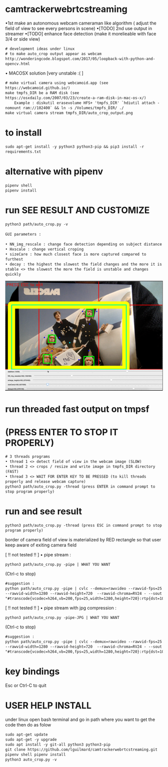 # camtrackerwebrtcstreaming
•1st make an autonomous webcam cameraman like algorithm ( adjust the field of view to see every persons in scene)
•[TODO] 2nd use output in streamer
•[TODO] enhance face detection (make it morelieable with face 3/4 or side view) 

    # development ideas under linux
    # to make auto_crop output appear as webcam
    http://wonderingcode.blogspot.com/2017/05/loopback-with-python-and-opencv.html
    

• MACOSX solution [very unstable :( ]

    # make virtual camera using webcamoid.app (see https://webcamoid.github.io/)
    make tmpfs_DIR be a RAM disk (see https://osxdaily.com/2007/03/23/create-a-ram-disk-in-mac-os-x/)
        Example : diskutil erasevolume HFS+ 'tmpfs_DIR' `hdiutil attach -nomount ram://102400` && ln -s /Volumes/tmpfs_DIR/ ./
    make virtual camera stream tmpfs_DIR/auto_crop_output.png 

# to install
    sudo apt-get install -y python3 python3-pip && pip3 install -r requirements.txt
# alternative with pipenv
    pipenv shell
    pipenv install


# run SEE RESULT AND CUSTOMIZE 
    python3 path/auto_crop.py -v

    GUI parameters :
        
    • NN_img_rescale : change face detection depending on subject distance
    • Hxscale : change vertical croping
    • sizeCare : how much closest face is more captured compared to furthest 
    • decay : the highest the slowest the field changes and the more it is stable <> the slowest the more the field is unstable and changes quickly 
    
![alt text](https://github.com/lguilmard/camtrackerwebrtcstreaming/blob/master/preview.png)

# run threaded fast output on tmpsf 
# (PRESS ENTER TO STOP IT PROPERLY)

    # 3 threads programs 
    • thread 1 <> detect field of view in the webcam image (SLOW)
    • thread 2 <> crops / resize and write image in tmpfs_DIR directory (FAST)
    • thread 3 <> WAIT FOR ENTER KEY TO BE PRESSED (to kill threads properly and release webcam capture)
    python3 path/auto_crop.py -thread (press ENTER in command prompt to stop program properly)
# run and see result

    python3 path/auto_crop.py -thread (press ESC in command prompt to stop program properly)

border of camera field of view is materialized by RED rectangle so that user keep aware of exiting camera field

[ !! not tested !! ] • pipe stream : 

    python3 path/auto_crop.py -pipe | WHAT YOU WANT 

(Ctrl-c to stop) 

    #suggestion : 
    python path/auto_crop.py -pipe | cvlc --demux=rawvideo --rawvid-fps=25 --rawvid-width=1280 --rawvid-height=720  --rawvid-chroma=RV24 - --sout "#transcode{vcodec=h264,vb=200,fps=25,width=1280,height=720}:rtp{dst=10.10.10.10,port=8081,sdp=rtsp://10.10.10.10:8081/test.sdp}"

[ !! not tested !! ] • pipe stream with jpg compression : 

    python3 path/auto_crop.py -pipe-JPG | WHAT YOU WANT 

(Ctrl-c to stop) 

    #suggestion : 
    python path/auto_crop.py -pipe | cvlc --demux=rawvideo --rawvid-fps=25 --rawvid-width=1280 --rawvid-height=720  --rawvid-chroma=RV24 - --sout "#transcode{vcodec=h264,vb=200,fps=25,width=1280,height=720}:rtp{dst=10.10.10.10,port=8081,sdp=rtsp://10.10.10.10:8081/test.sdp}"


# key bindings
Esc or Ctrl-C to quit

# USER HELP INSTALL

under linux open bash terminal and go in path where you want to get the code then do as folow

    sudo apt-get update
    sudo apt-get -y upgrade
    sudo apt install -y git-all python3 python3-pip
    git clone https://github.com/lguilmard/camtrackerwebrtcstreaming.git
    pipenv shell pipenv install
    python3 auto_crop.py -v




